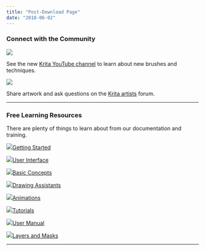 ```yaml
---
title: "Post-Download Page"
date: "2018-06-02"
---
```


### Connect with the Community

[![](../images/youtube-channel.png)](https://www.youtube.com/channel/UCkIccKaHDGA8lYVmUerLhag/videos)

See the new [Krita YouTube channel](https://www.youtube.com/channel/UCkIccKaHDGA8lYVmUerLhag/videos) to learn about new brushes and techniques.

[![](../images/krita-artists-shot.png)](https://krita-artists.org/)

Share artwork and ask questions on the [Krita artists](https://krita-artists.org/) forum.

* * *

### Free Learning Resources

There are plenty of things to learn about from our documentation and training.

![](../images/icon-getting-started-1.png)[Getting Started](https://docs.krita.org/en/user_manual/getting_started.html)

![](../images/icon-user-interface-1.png)[User Interface](https://docs.krita.org/en/user_manual/getting_started/navigation.html)

![](../images/icon-general-concepts-1.png)[Basic Concepts](https://docs.krita.org/en/user_manual/getting_started/basic_concepts.html)

![](../images/icon-drawing-assistants-1.png)[Drawing Assistants](https://docs.krita.org/en/user_manual/painting_with_assistants.html)

![](../images/icon-animation-1.png)[Animations](https://docs.krita.org/en/user_manual/animation.html)

![](../images/icon-tutorials-1.png)[Tutorials](https://docs.krita.org/en/tutorials.html)

![](../images/icon-user-manual-1.png)[User Manual](https://docs.krita.org/en/user_manual.html)

![](../images/icon-wet-drop-1.png)[Layers and Masks](https://docs.krita.org/en/user_manual/layers_and_masks.html)

* * *
